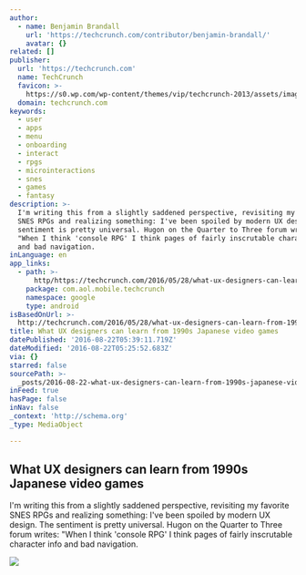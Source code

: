 ```yaml
---
author:
  - name: Benjamin Brandall
    url: 'https://techcrunch.com/contributor/benjamin-brandall/'
    avatar: {}
related: []
publisher:
  url: 'https://techcrunch.com'
  name: TechCrunch
  favicon: >-
    https://s0.wp.com/wp-content/themes/vip/techcrunch-2013/assets/images/favicon.ico
  domain: techcrunch.com
keywords:
  - user
  - apps
  - menu
  - onboarding
  - interact
  - rpgs
  - microinteractions
  - snes
  - games
  - fantasy
description: >-
  I'm writing this from a slightly saddened perspective, revisiting my favorite
  SNES RPGs and realizing something: I've been spoiled by modern UX design. The
  sentiment is pretty universal. Hugon on the Quarter to Three forum writes:
  "When I think 'console RPG' I think pages of fairly inscrutable character info
  and bad navigation.
inLanguage: en
app_links:
  - path: >-
      http/https://techcrunch.com/2016/05/28/what-ux-designers-can-learn-from-1990s-japanese-video-games/
    package: com.aol.mobile.techcrunch
    namespace: google
    type: android
isBasedOnUrl: >-
  http://techcrunch.com/2016/05/28/what-ux-designers-can-learn-from-1990s-japanese-video-games/
title: What UX designers can learn from 1990s Japanese video games
datePublished: '2016-08-22T05:39:11.719Z'
dateModified: '2016-08-22T05:25:52.683Z'
via: {}
starred: false
sourcePath: >-
  _posts/2016-08-22-what-ux-designers-can-learn-from-1990s-japanese-video-games.md
inFeed: true
hasPage: false
inNav: false
_context: 'http://schema.org'
_type: MediaObject

---
```

<article style=""><h1>What UX designers can learn from 1990s Japanese video games</h1><p>I'm writing this from a slightly saddened perspective, revisiting my favorite SNES RPGs and realizing something: I've been spoiled by modern UX design. The sentiment is pretty universal. Hugon on the Quarter to Three forum writes: "When I think 'console RPG' I think pages of fairly inscrutable character info and bad navigation.</p><img src="https://tctechcrunch2011.files.wordpress.com/2016/05/chronotrigger_scene_03.jpg?w=764&amp;h=400&amp;crop=1" /></article>